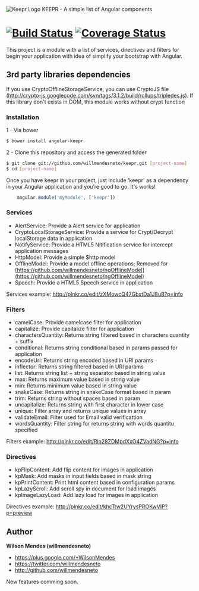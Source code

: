 ![Keepr Logo](logo-keepr.png "KEEPR")
KEEPR - A simple list of Angular components

[![Build Status](https://travis-ci.org/willmendesneto/keepr.png?branch=master)](https://travis-ci.org/willmendesneto/keepr)
[![Coverage Status](https://coveralls.io/repos/willmendesneto/keepr/badge.svg?branch=master)](https://coveralls.io/r/willmendesneto/keepr?branch=master)
=================

This project is a module with a list of services, directives and filters for begin your application with idea of simplify your bootstrap with Angular.


## 3rd party libraries dependencies ##
If you use CryptoOfflineStorageService, you can use CryptoJS file (http://crypto-js.googlecode.com/svn/tags/3.1.2/build/rollups/tripledes.js). If this library don't exists in DOM, this module works without crypt function

### Installation

1 - Via bower

```bash
$ bower install angular-keepr
```

2 - Clone this repository and access the generated folder

```bash
$ git clone git://github.com/willmendesneto/keepr.git [project-name]
$ cd [project-name]
```
Once you have keepr in your project, just include 'keepr' as a dependency in your Angular application and you’re good to go. It's works!

```javascript
    angular.module('myModule', ['keepr'])
```

### Services
* AlertService: Provide a Alert service for application
* CryptoLocalStorageService: Provide a service for Crypt/Decrypt localStorage data in application
* NotifyService: Provide a HTML5 Nitification service for intercept application messages
* HttpModel: Provide a simple $http model
* OfflineModel: Provide a model offline operations; Removed for [https://github.com/willmendesneto/ngOfflineModel](https://github.com/willmendesneto/ngOfflineModel)
* Speech: Provide a HTML5 Speech service in application

Services example:
http://plnkr.co/edit/zXMowcQ47GbxtDa1J8uB?p=info

### Filters
* camelCase: Provide camelcase filter for application
* capitalize: Provide capitalize filter for application
* charactersQuantity: Returns string filtered based in characters quantity + suffix
* conditional: Returns string conditional based in params passed for application
* encodeUri: Returns string encoded based in URI params
* inflector: Returns string filtered based in URI params
* list: Returns string list + string separator based in string value
* max: Returns maximum value based in string value
* min: Returns minimum value based in string value
* snakeCase: Returns string in snakeCase format based in param
* trim: Returns string without spaces based in param
* uncapitalize: Returns string with first character in lower case
* unique: Filter array and returns unique values in array
* validateEmail: Filter used for Email valid verificattion
* wordsQuantity: Filter string for returns string with words quantitu specified

Filters example:
http://plnkr.co/edit/Rln28ZDMpdXxO4ZVadNG?p=info

### Directives
* kpFlipContent: Add flip content for images in application
* kpMask: Add masks in input fields based in mask string
* kpPrintContent: Print html content based in configuration params
* kpLazyScroll: Add scroll spy in document for load images
* kpImageLazyLoad: Add lazy load for images in application

Directives example:
http://plnkr.co/edit/khcTtw2UYrysPROKwVIP?p=preview


## Author

**Wilson Mendes (willmendesneto)**
+ <https://plus.google.com/+WilsonMendes>
+ <https://twitter.com/willmendesneto>
+ <http://github.com/willmendesneto>


New features comming soon.
